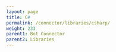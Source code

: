 ```yaml
---
layout: page
title: C#
permalink: /connector/libraries/csharp/
weight: 233
parent1: Bot Connector
parent2: Libraries
---
```

